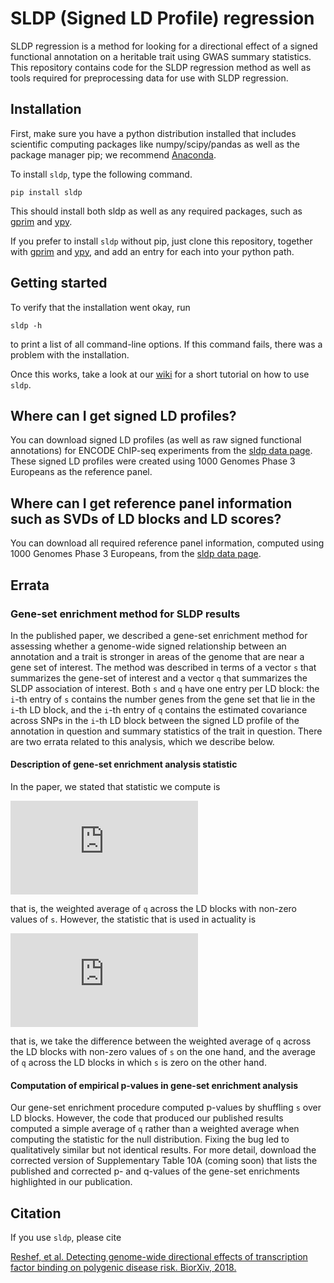 # SLDP (Signed LD Profile) regression

SLDP regression is a method for looking for a directional effect of a signed functional annotation on a heritable trait using GWAS summary statistics. This repository contains code for the SLDP regression method as well as tools required for preprocessing data for use with SLDP regression.

## Installation

First, make sure you have a python distribution installed that includes scientific computing packages like numpy/scipy/pandas as well as the package manager pip; we recommend [Anaconda](https://store.continuum.io/cshop/anaconda/).

To install `sldp`, type the following command.
```  
pip install sldp
```
This should install both sldp as well as any required packages, such as [gprim](https://github.com/yakirr/gprim) and [ypy](https://github.com/yakirr/ypy).

If you prefer to install `sldp` without pip, just clone this repository, together with [gprim](https://github.com/yakirr/gprim) and [ypy](https://github.com/yakirr/ypy), and add an entry for each into your python path.


## Getting started

To verify that the installation went okay, run
```
sldp -h
```
to print a list of all command-line options. If this command fails, there was a problem with the installation.

Once this works, take a look at our [wiki](https://github.com/yakirr/sldp/wiki) for a short tutorial on how to use `sldp`.


## Where can I get signed LD profiles?

You can download signed LD profiles (as well as raw signed functional annotations) for ENCODE ChIP-seq experiments from the [sldp data page](https://data.broadinstitute.org/alkesgroup/SLDP/). These signed LD profiles were created using 1000 Genomes Phase 3 Europeans as the reference panel.

## Where can I get reference panel information such as SVDs of LD blocks and LD scores?

You can download all required reference panel information, computed using 1000 Genomes Phase 3 Europeans, from the [sldp data page](https://data.broadinstitute.org/alkesgroup/SLDP/).

## Errata
### Gene-set enrichment method for SLDP results
In the published paper, we described a gene-set enrichment method for assessing whether a genome-wide signed relationship between an annotation and a trait is stronger in areas of the genome that are near a gene set of interest. The method was described in terms of a vector `s` that summarizes the gene-set of interest and a vector `q` that summarizes the SLDP association of interest. Both `s` and `q` have one entry per LD block: the `i`-th entry of `s` contains the number genes from the gene set that lie in the `i`-th LD block, and the `i`-th entry of `q` contains the estimated covariance across SNPs in the `i`-th LD block between the signed LD profile of the annotation in question and summary statistics of the trait in question. There are two errata related to this analysis, which we describe below.

#### Description of gene-set enrichment analysis statistic
In the paper, we stated that statistic we compute is

![equation](https://latex.codecogs.com/png.latex?a%20%3A%3D%20%5Cfrac%7B%5Csum_i%20s_iq_i%7D%7B%5Csum_i%20s_i%7D)

that is, the weighted average of `q` across the LD blocks with non-zero values of `s`. However, the statistic that is used in actuality is

![equation](https://latex.codecogs.com/png.latex?%5Cfrac%7B%5Csum_i%20s_iq_i%7D%7B%5Csum_i%20s_i%7D%20-%20%5Cfrac%7B%5Csum_i%20%5Cmathbf%7B1%7D%28s_i%3D0%29%20q_i%7D%7B%5Csum_i%20%5Cmathbf%7B1%7D%28s_i%3D0%29%7D)

that is, we take the difference between the weighted average of `q` across the LD blocks with non-zero values of `s` on the one hand, and the average of `q` across the LD blocks in which `s` is zero on the other hand.

#### Computation of empirical p-values in gene-set enrichment analysis
Our gene-set enrichment procedure computed p-values by shuffling `s` over LD blocks. However, the code that produced our published results computed a simple average of `q` rather than a weighted average when computing the statistic for the null distribution. Fixing the bug led to qualitatively similar but not identical results. For more detail, download the corrected version of Supplementary Table 10A (coming soon) that lists the published and corrected p- and q-values of the gene-set enrichments highlighted in our publication.

## Citation

If you use `sldp`, please cite

[Reshef, et al. Detecting genome-wide directional effects of transcription factor binding on polygenic disease risk.
BiorXiv, 2018.](https://www.biorxiv.org/content/early/2018/05/04/204685)
